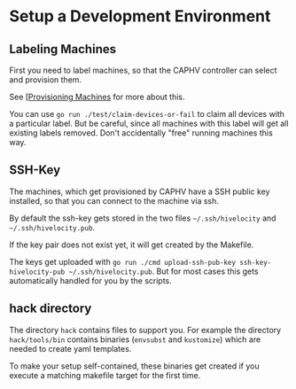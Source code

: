 # Setup a Development Environment

## Labeling Machines

First you need to label machines, so that the CAPHV controller can select and provision them.

See [[Provisioning Machines](../topics/provisioning-machines.md) for more about this.

You can use `go run ./test/claim-devices-or-fail` to claim all devices
with a particular label. But be careful, since all machines with this label will get all existing labels removed. Don't accidentally "free" running machines this way.

## SSH-Key

The machines, which get provisioned by CAPHV have a SSH public key installed, so that you can connect
to the machine via ssh.

By default the ssh-key gets stored in the two files `~/.ssh/hivelocity` and `~/.ssh/hivelocity.pub`.

If the key pair does not exist yet, it will get created by the Makefile.

The keys get uploaded with `go run ./cmd upload-ssh-pub-key ssh-key-hivelocity-pub ~/.ssh/hivelocity.pub`. But for most cases this gets automatically handled for you by the scripts.



## hack directory

The directory `hack` contains files to support you. For example the directory `hack/tools/bin` contains
binaries (`envsubst` and `kustomize`) which are needed to create yaml templates.

To make your setup self-contained, these binaries get created if you execute a matching makefile target for the first time.
